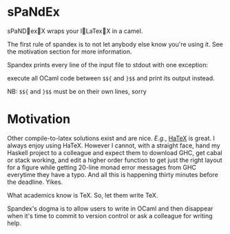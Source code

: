 # sPaNdEx

sPaNDexX wraps your lLaTexX in a camel.

The first rule of spandex is to not let anybody else know you're using it.
See the motivation section for more information.

Spandex prints every line of the input file to stdout with one exception:

execute all OCaml code between `$${` and `}$$` and print its
output instead.

NB: `$${` and `}$$` must be on their own lines, sorry

# Motivation

Other compile-to-latex solutions exist and are nice.
_E.g._, [HaTeX](https://hackage.haskell.org/package/HaTeX) is great.
I always enjoy using HaTeX.
However I cannot, with a straight face, hand my Haskell project
to a colleague and expect them to download GHC, get cabal or stack
working, and edit a higher order function
to get just the right layout for a figure
while getting 20-line monad error messages from GHC
everytime they have a typo.
And all this is happening thirty minutes before the
deadline.
Yikes.

What academics know is TeX. So, let them write TeX.

Spandex's dogma is to allow users to write in OCaml
and then disappear
when it's time to commit to version control
or
ask a colleague for writing help.

